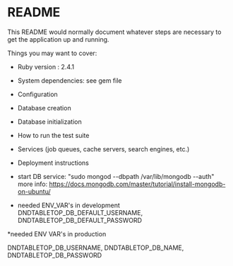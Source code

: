 # README

This README would normally document whatever steps are necessary to get the
application up and running.

Things you may want to cover:

* Ruby version : 2.4.1

* System dependencies: see gem file

* Configuration

* Database creation

* Database initialization

* How to run the test suite

* Services (job queues, cache servers, search engines, etc.)

* Deployment instructions

* start DB service: "sudo mongod --dbpath /var/lib/mongodb --auth"
more info: https://docs.mongodb.com/master/tutorial/install-mongodb-on-ubuntu/

* needed ENV_VAR's in development
DNDTABLETOP_DB_DEFAULT_USERNAME,
DNDTABLETOP_DB_DEFAULT_PASSWORD

*needed ENV VAR's in production

DNDTABLETOP_DB_USERNAME,
DNDTABLETOP_DB_NAME,
DNDTABLETOP_DB_PASSWORD
